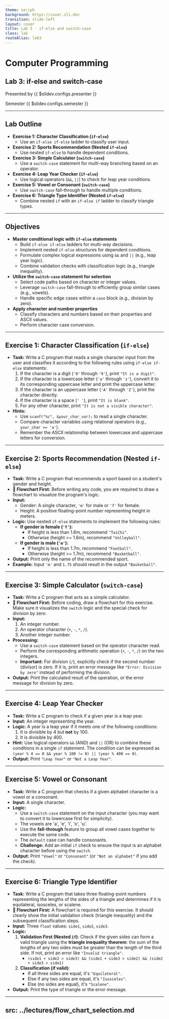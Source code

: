 ```yaml
---
theme: seriph
background: https://cover.sli.dev
transition: slide-left
layout: cover
title: Lab 3 - if-else and switch-case
class: lab
routeAlias: lab3
---
```


# Computer Programming
## Lab 3: if-else and switch-case

Presented by {{ $slidev.configs.presenter }}

Semester {{ $slidev.configs.semester }}

---

## Lab Outline

* **Exercise 1: Character Classification (`if-else`)**
    * Use an `if-else if-else` ladder to classify user input.
* **Exercise 2: Sports Recommendation (Nested `if-else`)**
    * Use nested `if-else` to handle dependent conditions.
* **Exercise 3: Simple Calculator (`switch-case`)**
    * Use a `switch-case` statement for multi-way branching based on an operator.
* **Exercise 4: Leap Year Checker (`if-else`)**
    * Use logical operators (`&&`, `||`) to check for leap year conditions.
* **Exercise 5: Vowel or Consonant (`switch-case`)**
    * Use `switch-case` fall-through to handle multiple conditions.
* **Exercise 6: Triangle Type Identifier (Nested `if-else`)**
    * Combine nested `if` with an `if-else if` ladder to classify triangle types.

---

## Objectives

* **Master conditional logic with `if-else` statements**
    * Build `if-else if-else` ladders for multi-way decisions.
    * Implement nested `if-else` structures for dependent conditions.
    * Formulate complex logical expressions using `&&` and `||` (e.g., leap year logic).
    * Combine validation checks with classification logic (e.g., triangle inequality).
* **Utilize the `switch-case` statement for selection**
    * Select code paths based on character or integer values.
    * Leverage `switch-case` fall-through to efficiently group similar cases (e.g., vowels).
    * Handle specific edge cases within a `case` block (e.g., division by zero).
* **Apply character and number properties**
    * Classify characters and numbers based on their properties and ASCII values.
    * Perform character case conversion.

---

## Exercise 1: Character Classification (`if-else`)

* **Task:** Write a C program that reads a single character input from the user and classifies it according to the following rules using `if-else if-else` statements:
    1.  If the character is a digit (`'0'` through `'9'`), print `"It is a digit"`.
    2.  If the character is a lowercase letter (`'a'` through `'z'`), convert it to its corresponding uppercase letter and print the uppercase letter.
    3.  If the character is an uppercase letter (`'A'` through `'Z'`), print the character directly.
    4.  If the character is a space (`' '`), print `"It is blank"`.
    5.  For any other character, print `"It is not a visible character"`.
* **Hints:**
    * Use `scanf("%c", &your_char_var);` to read a single character.
    * Compare character variables using relational operators (e.g., `your_char >= 'a'`).
    * Remember the ASCII relationship between lowercase and uppercase letters for conversion.

---

## Exercise 2: Sports Recommendation (Nested `if-else`)

<Transform scale="0.9">


* **Task:** Write a C program that recommends a sport based on a student's gender and height.
* **📝 Flowchart First:** Before writing any code, you are required to draw a flowchart to visualize the program's logic.
* **Input:**
    * Gender: A single character, `'m'` for male or `'f'` for female.
    * Height: A positive floating-point number representing height in meters.
* **Logic:** Use nested `if-else` statements to implement the following rules:
    * **If gender is female (`'f'`):**
        * If height is less than 1.6m, recommend `"TaiChi"`.
        * Otherwise (height >= 1.6m), recommend `"Volleyball"`.
    * **If gender is male (`'m'`):**
        * If height is less than 1.7m, recommend `"Football"`.
        * Otherwise (height >= 1.7m), recommend `"Basketball"`.
* **Output:** Print only the name of the recommended sport.
* **Example:** Input `'m'` and `1.75` should result in the output `"Basketball"`.

</Transform>


---

## Exercise 3: Simple Calculator (`switch-case`)

* **Task:** Write a C program that acts as a simple calculator.
* **📝 Flowchart First:** Before coding, draw a flowchart for this exercise. Make sure it visualizes the `switch` logic and the special check for division by zero.
* **Input:**
    1.  An integer number.
    2.  An operator character (`+`, `-`, `*`, `/`).
    3.  Another integer number.
* **Processing:**
    * Use a `switch-case` statement based on the operator character read.
    * Perform the corresponding arithmetic operation (`+`, `-`, `*`, `/`) on the two integers.
    * **Important:** For division (`/`), explicitly check if the second number (divisor) is zero. If it is, print an error message like `"Error: Division by zero"` instead of performing the division.
* **Output:** Print the calculated result of the operation, or the error message for division by zero.

---

## Exercise 4: Leap Year Checker

* **Task:** Write a C program to check if a given year is a leap year.
* **Input:** An integer representing the year.
* **Logic:** A year is a leap year if it meets one of the following conditions:
    1.  It is divisible by 4 but **not** by 100.
    2.  It is divisible by 400.
* **Hint:** Use logical operators `&&` (AND) and `||` (OR) to combine these conditions in a single `if` statement. The condition can be expressed as `(year % 4 == 0 && year % 100 != 0) || (year % 400 == 0)`.
* **Output:** Print `"Leap Year"` or `"Not a Leap Year"`.

---

## Exercise 5: Vowel or Consonant

* **Task:** Write a C program that checks if a given alphabet character is a vowel or a consonant.
* **Input:** A single character.
* **Logic:**
    * Use a `switch-case` statement on the input character (you may want to convert it to lowercase first for simplicity).
    * The vowels are 'a', 'e', 'i', 'o', 'u'.
    * Use the **fall-through** feature to group all vowel cases together to execute the same code.
    * The `default` case can handle consonants.
    * **Challenge:** Add an initial `if` check to ensure the input is an alphabet character before using the `switch`.
* **Output:** Print `"Vowel"` or `"Consonant"` (or `"Not an alphabet"` if you add the check).

---

## Exercise 6: Triangle Type Identifier

<Transform scale="0.9">

* **Task:** Write a C program that takes three floating-point numbers representing the lengths of the sides of a triangle and determines if it is equilateral, isosceles, or scalene.
* **📝 Flowchart First:** A flowchart is required for this exercise. It should clearly show the initial validation check (triangle inequality) and the subsequent classification steps.
* **Input:** Three `float` values: `side1`, `side2`, `side3`.
* **Logic:**
    1.  **Validation First (Nested `if`)**: Check if the given sides can form a valid triangle using the **triangle inequality theorem**: the sum of the lengths of any two sides must be greater than the length of the third side. If not, print an error like `"Invalid triangle"`.
        * `(side1 + side2 > side3) && (side1 + side3 > side2) && (side2 + side3 > side1)`
    2.  **Classification (if valid)**:
        *   If all three sides are equal, it's `"Equilateral"`.
        *   Else if any two sides are equal, it's `"Isosceles"`.
        *   Else (no sides are equal), it's `"Scalene"`.
* **Output:** Print the type of triangle or the error message.



</Transform>

<div style="position:fixed;bottom:0;right:20px;padding-bottom:30px">
<Link to="assessment" title="Go to Assessment Rubric 📝"/>
</div>

---
src: ../lectures/flow_chart_selection.md
---






